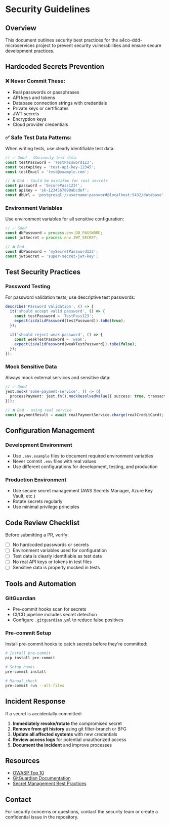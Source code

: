 # Security Guidelines

## Overview
This document outlines security best practices for the a4co-ddd-microservices project to prevent security vulnerabilities and ensure secure development practices.

## Hardcoded Secrets Prevention

### ❌ Never Commit These:
- Real passwords or passphrases
- API keys and tokens
- Database connection strings with credentials
- Private keys or certificates
- JWT secrets
- Encryption keys
- Cloud provider credentials

### ✅ Safe Test Data Patterns:
When writing tests, use clearly identifiable test data:

```typescript
// ✅ Good - Obviously test data
const testPassword = 'TestPassword123';
const testApiKey = 'test-api-key-12345';
const testEmail = 'test@example.com';

// ❌ Bad - Could be mistaken for real secrets
const password = 'SecurePass123!';
const apiKey = 'sk-1234567890abcdef';
const dbUrl = 'postgresql://username:password@localhost:5432/database';
```

### Environment Variables
Use environment variables for all sensitive configuration:

```typescript
// ✅ Good
const dbPassword = process.env.DB_PASSWORD;
const jwtSecret = process.env.JWT_SECRET;

// ❌ Bad
const dbPassword = 'mySecretPassword123';
const jwtSecret = 'super-secret-jwt-key';
```

## Test Security Practices

### Password Testing
For password validation tests, use descriptive test passwords:

```typescript
describe('Password Validation', () => {
  it('should accept valid password', () => {
    const testPassword = 'TestPass123';
    expect(isValidPassword(testPassword)).toBe(true);
  });
  
  it('should reject weak password', () => {
    const weakTestPassword = 'weak';
    expect(isValidPassword(weakTestPassword)).toBe(false);
  });
});
```

### Mock Sensitive Data
Always mock external services and sensitive data:

```typescript
// ✅ Good
jest.mock('some-payment-service', () => ({
  processPayment: jest.fn().mockResolvedValue({ success: true, transactionId: 'test-123' })
}));

// ❌ Bad - using real service
const paymentResult = await realPaymentService.charge(realCreditCard);
```

## Configuration Management

### Development Environment
- Use `.env.example` files to document required environment variables
- Never commit `.env` files with real values
- Use different configurations for development, testing, and production

### Production Environment
- Use secure secret management (AWS Secrets Manager, Azure Key Vault, etc.)
- Rotate secrets regularly
- Use minimal privilege principles

## Code Review Checklist

Before submitting a PR, verify:
- [ ] No hardcoded passwords or secrets
- [ ] Environment variables used for configuration
- [ ] Test data is clearly identifiable as test data
- [ ] No real API keys or tokens in test files
- [ ] Sensitive data is properly mocked in tests

## Tools and Automation

### GitGuardian
- Pre-commit hooks scan for secrets
- CI/CD pipeline includes secret detection
- Configure `.gitguardian.yml` to reduce false positives

### Pre-commit Setup
Install pre-commit hooks to catch secrets before they're committed:

```bash
# Install pre-commit
pip install pre-commit

# Setup hooks
pre-commit install

# Manual check
pre-commit run --all-files
```

## Incident Response

If a secret is accidentally committed:
1. **Immediately revoke/rotate** the compromised secret
2. **Remove from git history** using git filter-branch or BFG
3. **Update all affected systems** with new credentials
4. **Review access logs** for potential unauthorized access
5. **Document the incident** and improve processes

## Resources

- [OWASP Top 10](https://owasp.org/www-project-top-ten/)
- [GitGuardian Documentation](https://docs.gitguardian.com/)
- [Secret Management Best Practices](https://cheatsheetseries.owasp.org/cheatsheets/Secrets_Management_Cheat_Sheet.html)

## Contact

For security concerns or questions, contact the security team or create a confidential issue in the repository.